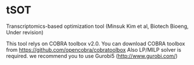 # tSOT
Transcriptomics-based optimization tool (Minsuk Kim et al, Biotech Bioeng, Under revision)

This tool relys on COBRA toolbox v2.0.
You can download COBRA toolbox from https://github.com/opencobra/cobratoolbox
Also LP/MILP solver is required. we recommend you to use Gurobi5 (http://www.gurobi.com/)
